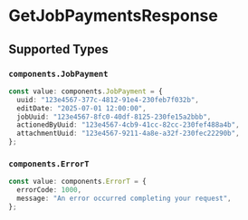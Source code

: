 # GetJobPaymentsResponse


## Supported Types

### `components.JobPayment`

```typescript
const value: components.JobPayment = {
  uuid: "123e4567-377c-4812-91e4-230feb7f032b",
  editDate: "2025-07-01 12:00:00",
  jobUuid: "123e4567-8fc0-40df-8125-230fe15a2bbb",
  actionedByUuid: "123e4567-4cb9-41cc-82cc-230fef488a4b",
  attachmentUuid: "123e4567-9211-4a8e-a32f-230fec22290b",
};
```

### `components.ErrorT`

```typescript
const value: components.ErrorT = {
  errorCode: 1000,
  message: "An error occurred completing your request",
};
```

